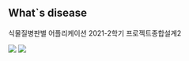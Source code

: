 

## What`s disease
식물질병판별 어플리케이션
2021-2학기 프로젝트종합설계2

<img src="https://img.shields.io/badge/TensorFlow-orange?style=flat-square&logo=TensorFlow&logoColor=white"/></a>
<img src="https://img.shields.io/badge/-Teachable--Machine-blue?style=flat-square"/></a>
